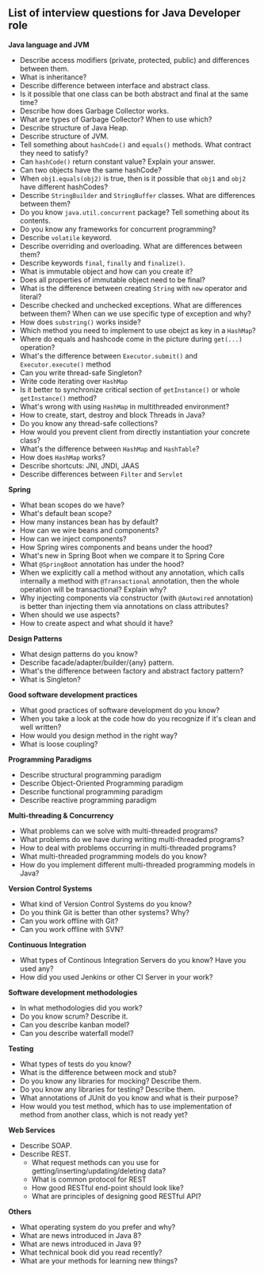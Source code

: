 List of interview questions for Java Developer role
---------------------------------------------------

**Java language and JVM**
- Describe access modifiers (private, protected, public) and differences between them.
- What is inheritance?
- Describe difference between interface and abstract class.
- Is it possible that one class can be both abstract and final at the same time?
- Describe how does Garbage Collector works.
- What are types of Garbage Collector? When to use which?
- Describe structure of Java Heap.
- Describe structure of JVM.
- Tell something about `hashCode()` and `equals()` methods. What contract they need to satisfy?
- Can `hashCode()` return constant value? Explain your answer.
- Can two objects have the same hashCode?
- When `obj1.equals(obj2)` is true, then is it possible that `obj1` and `obj2` have different hashCodes?
- Describe `StringBuilder` and `StringBuffer` classes. What are differences between them?
- Do you know `java.util.concurrent` package? Tell something about its contents.
- Do you know any frameworks for concurrent programming?
- Describe `volatile` keyword.
- Describe overriding and overloading. What are differences between them?
- Describe keywords `final`, `finally` and `finalize()`.
- What is immutable object and how can you create it?
- Does all properties of immutable object need to be final?
- What is the difference between creating `String` with `new` operator and literal?
- Describe checked and unchecked exceptions. What are differences between them? When can we use specific type of exception and why?
- How does `substring()` works inside?
- Which method you need to implement to use obejct as key in a `HashMap`?
- Where do equals and hashcode come in the picture during `get(...)` operation?
- What's the difference between `Executor.submit()` and `Executor.execute()` method
- Can you write thread-safe Singleton?
- Write code iterating over `HashMap`
- Is it better to synchronize critical section of `getInstance()` or whole `getInstance()` method?
- What's wrong with using `HashMap` in multithreaded environment?
- How to create, start, destroy and block Threads in Java?
- Do you know any thread-safe collections?
- How would you prevent client from directly instantiation your concrete class?
- What's the difference between `HashMap` and `HashTable`?
- How does `HashMap` works?
- Describe shortcuts: JNI, JNDI, JAAS
- Describe differences between `Filter` and `Servlet`

**Spring**
- What bean scopes do we have?
- What's default bean scope?
- How many instances bean has by default?
- How can we wire beans and components?
- How can we inject components?
- How Spring wires components and beans under the hood?
- What's new in Spring Boot when we compare it to Spring Core
- What `@SpringBoot` annotation has under the hood?
- When we explicitly call a method without any annotation, which calls internally a method with `@Transactional` annotation, then the whole operation will be transactional? Explain why?
- Why injecting components via constructor (with `@Autowired` annotation) is better than injecting them via annotations on class attributes?
- When should we use aspects?
- How to create aspect and what should it have?

**Design Patterns**

- What design patterns do you know?
- Describe facade/adapter/builder/{any} pattern.
- What's the difference between factory and abstract factory pattern?
- What is Singleton?

**Good software development practices**

- What good practices of software development do you know?
- When you take a look at the code how do you recognize if it's clean and well written?
- How would you design method in the right way?
- What is loose coupling?

**Programming Paradigms**
- Describe structural programming paradigm
- Describe Object-Oriented Programming paradigm
- Describe functional programming paradigm
- Describe reactive programming paradigm

**Multi-threading & Concurrency**
- What problems can we solve with multi-threaded programs?
- What problems do we have during writing multi-threaded programs?
- How to deal with problems occurring in multi-threaded programs?
- What multi-threaded programming models do you know?
- How do you implement different multi-threaded programming models in Java?

**Version Control Systems**
- What kind of Version Control Systems do you know?
- Do you think Git is better than other systems? Why?
- Can you work offline with Git?
- Can you work offline with SVN?

**Continuous Integration**
- What types of Continous Integration Servers do you know? Have you used any?
- How did you used Jenkins or other CI Server in your work?

**Software development methodologies**
- In what methodologies did you work?
- Do you know scrum? Describe it.
- Can you describe kanban model?
- Can you describe waterfall model?

**Testing**
- What types of tests do you know?
- What is the difference between mock and stub?
- Do you know any libraries for mocking? Describe them.
- Do you know any libraries for testing? Describe them.
- What annotations of JUnit do you know and what is their purpose?
- How would you test method, which has to use implementation of method from another class, which is not ready yet?

**Web Services**
- Describe SOAP.
- Describe REST.
  - What request methods can you use for getting/inserting/updating/deleting data?
  - What is common protocol for REST
  - How good RESTful end-point should look like?
  - What are principles of designing good RESTful API?
  
**Others**
  - What operating system do you prefer and why?
  - What are news introduced in Java 8?
  - What are news introduced in Java 9?  
  - What technical book did you read recently?
  - What are your methods for learning new things?
  
